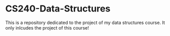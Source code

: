 # CS240-Data-Structures
This is a repository dedicated to the project of my data structures course.
It only inlcudes the project of this course!
